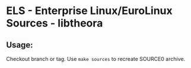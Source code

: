# ELS - Enterprise Linux/EuroLinux Sources - libtheora
 
## Usage:
  Checkout branch or tag. Use `make sources` to recreate  SOURCE0 archive.
